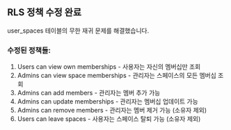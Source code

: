 ## RLS 정책 수정 완료

user_spaces 테이블의 무한 재귀 문제를 해결했습니다.

### 수정된 정책들:
1. Users can view own memberships - 사용자는 자신의 멤버십만 조회
2. Admins can view space memberships - 관리자는 스페이스의 모든 멤버십 조회
3. Admins can add members - 관리자는 멤버 추가 가능
4. Admins can update memberships - 관리자는 멤버십 업데이트 가능
5. Admins can remove members - 관리자는 멤버 제거 가능 (소유자 제외)
6. Users can leave spaces - 사용자는 스페이스 탈퇴 가능 (소유자 제외)

